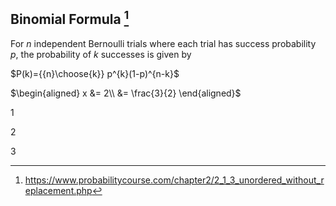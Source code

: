 [ID]: <> (3daabf9d-3503-478a-a415-81c1a2939c1a)
<!-------------------------------------------->

## <a id="binomial"></a>Binomial Formula [^1]
[^1]: https://www.probabilitycourse.com/chapter2/2_1_3_unordered_without_replacement.php

For $n$ independent Bernoulli trials where each trial has success probability $p$, the probability of $k$ successes is given by

$P(k)={{n}\choose{k}} p^{k}(1-p)^{n-k}$

$\begin{aligned}
    x &= 2\\
      &= \frac{3}{2}
\end{aligned}$

1

2

3